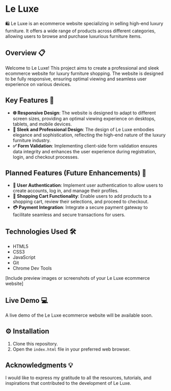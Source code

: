 # Le Luxe 

🛍️ Le Luxe is an ecommerce website specializing in selling high-end luxury furniture. It offers a wide range of products across different categories, allowing users to browse and purchase luxurious furniture items.

## Overview 📋

Welcome to Le Luxe! This project aims to create a professional and sleek ecommerce website for luxury furniture shopping. The website is designed to be fully responsive, ensuring optimal viewing and seamless user experience on various devices.

## Key Features 🚀

- **🌐 Responsive Design**: The website is designed to adapt to different screen sizes, providing an optimal viewing experience on desktops, tablets, and mobile devices.
- **💎 Sleek and Professional Design**: The design of Le Luxe embodies elegance and sophistication, reflecting the high-end nature of the luxury furniture industry.
- **✅ Form Validation**: Implementing client-side form validation ensures data integrity and enhances the user experience during registration, login, and checkout processes.

## Planned Features (Future Enhancements) 🌟

- **🔐 User Authentication**: Implement user authentication to allow users to create accounts, log in, and manage their profiles.
- **🛒 Shopping Cart Functionality**: Enable users to add products to a shopping cart, review their selections, and proceed to checkout.
- **💳 Payment Integration**: Integrate a secure payment gateway to facilitate seamless and secure transactions for users.

## Technologies Used 🛠️

- HTML5
- CSS3
- JavaScript
- Git
- Chrome Dev Tools

[Include preview images or screenshots of your Le Luxe ecommerce website]

## Live Demo 💻

A live demo of the Le Luxe ecommerce website will be available soon.

## ⚙️ Installation

1. Clone this repository.
2. Open the `index.html` file in your preferred web browser.


## Acknowledgments 💡

I would like to express my gratitude to all the resources, tutorials, and inspirations that contributed to the development of Le Luxe. 

